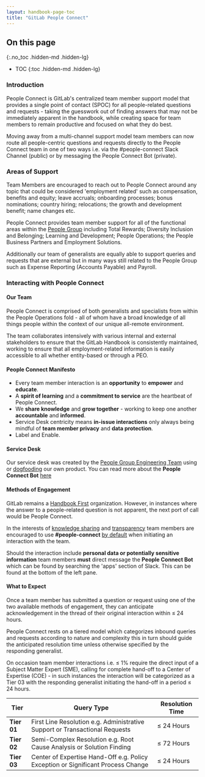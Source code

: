 ```yaml
---
layout: handbook-page-toc
title: "GitLab People Connect"
---
```


## On this page
{:.no_toc .hidden-md .hidden-lg}

- TOC
{:toc .hidden-md .hidden-lg}

### Introduction

People Connect is GitLab's centralized team member support model that provides a single point of contact (SPOC) for all people-related questions and requests - taking the guesswork out of finding answers that may not be immediately apparent in the handbook, while creating space for team members to remain productive and focused on what they do best.

Moving away from a multi-channel support model team members can now route all people-centric questions and requests directly to the People Connect team in one of two ways i.e. via the #people-connect Slack Channel (public) or by messaging the People Connect Bot (private).

### Areas of Support

Team Members are encouraged to reach out to People Connect around any topic that could be considered 'employment related' such as compensation, benefits and equity; leave accruals; onboarding processes; bonus nominations; country hiring; relocations; the growth and development benefit; name changes etc.

People Connect provides team member support for all of the functional areas within the [People Group](https://about.gitlab.com/handbook/people-group/) including Total Rewards; Diversity Inclusion and Belonging; Learning and Development; People Operations; the People Business Partners and Employment Solutions.

Additionally our team of generalists are equally able to support queries and requests that are external but in many ways still related to the People Group such as Expense Reporting (Accounts Payable) and Payroll.

### Interacting with People Connect

#### Our Team

People Connect is comprised of both generalists and specialists from within the People Operations fold - all of whom have a broad knowledge of all things people within the context of our unique all-remote environment.  

The team collaborates intensively with various internal and external stakeholders to ensure that the GitLab Handbook is consistently maintained, working to ensure that all employment-related information is easily accessible to all whether entity-based or through a PEO.

#### People Connect Manifesto

* Every team member interaction is an **opportunity** to **empower** and **educate**.
* A **spirit of learning** and a **commitment to service** are the heartbeat of People Connect.
* We **share knowledge** and **grow together** - working to keep one another **accountable** and **informed**.
* Service Desk centricity means **in-issue interactions** only always being mindful of **team member privacy** and **data protection**.
* Label and Enable.

#### Service Desk

Our service desk was created by the [People Group Engineering Team](https://about.gitlab.com/handbook/people-group/engineering/) using or [dogfooding](https://about.gitlab.com/handbook/values/#dogfooding) our own product. You can read more about the **People Connect Bot** [here](https://about.gitlab.com/handbook/people-group/engineering/people-connect-bot/#people-connect-bot)

#### Methods of Engagement

GitLab remains a [Handbook First](https://about.gitlab.com/handbook/handbook-usage/#why-handbook-first) organization. However, in instances where the answer to a people-related question is not apparent, the next port of call would be People Connect. 

In the interests of [knowledge sharing](https://about.gitlab.com/handbook/values/#findability) and [transparency](https://about.gitlab.com/handbook/values/#transparency) team members are encouraged to use **#people-connect** [by default](https://about.gitlab.com/handbook/communication/#avoid-direct-messages) when initiating an interaction with the team.

Should the interaction include **personal data or potentially sensitive information** team members **must** direct message the **People Connect Bot** which can be found by searching the 'apps' section of Slack. This can be found at the bottom of the left pane.

#### What to Expect

Once a team member has submitted a question or request using one of the two available methods of engagement, they can anticipate acknowledgement in the thread of their original interaction within ≤ 24 hours.

People Connect rests on a tiered model which categorizes inbound queries and requests according to nature and complexity this in turn should guide the anticipated resolution time unless otherwise specified by the responding generalist.

On occasion team member interactions i.e. ≤ 1% require the direct input of a Subject Matter Expert (SME), calling for complete hand-off to a Center of Expertise (COE) - in such instances the interaction will be categorized as a Tier 03 with the responding generalist initiating the hand-off in a period ≤ 24 hours.

| Tier | Query Type | Resolution Time |
| --- | --- | --- | 
| **Tier 01** | First Line Resolution e.g. Administrative Support or Transactional Requests | ≤ 24 Hours |
| **Tier 02** | Semi-Complex Resolution e.g. Root Cause Analysis or Solution Finding | ≤ 72 Hours |
| **Tier 03** | Center of Expertise Hand-Off e.g. Policy Exception or Significant Process Change | ≤ 24 Hours | 
